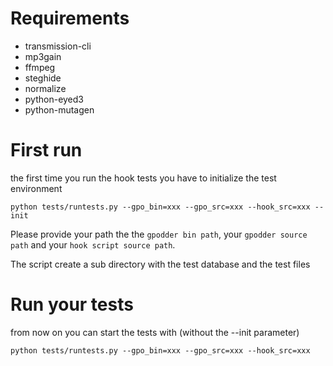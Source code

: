 # Requirements

 * transmission-cli
 * mp3gain
 * ffmpeg
 * steghide
 * normalize
 * python-eyed3
 * python-mutagen

# First run

the first time you run the hook tests you have to initialize the test environment

    python tests/runtests.py --gpo_bin=xxx --gpo_src=xxx --hook_src=xxx --init

Please provide your path the the `gpodder bin path`, your `gpodder source path` and your `hook script source path`.

The script create a sub directory with the test database and the test files


# Run your tests

from now on you can start the tests with (without the --init parameter)

    python tests/runtests.py --gpo_bin=xxx --gpo_src=xxx --hook_src=xxx


